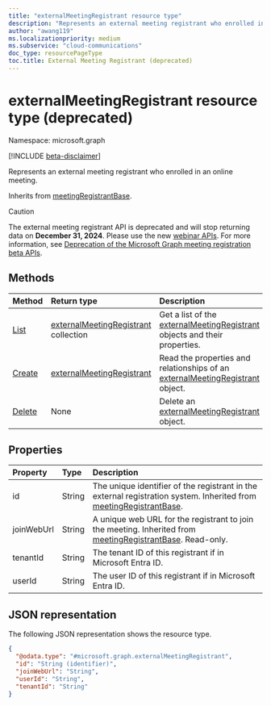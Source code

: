 ```yaml
---
title: "externalMeetingRegistrant resource type"
description: "Represents an external meeting registrant who enrolled in an online meeting."
author: "awang119"
ms.localizationpriority: medium
ms.subservice: "cloud-communications"
doc_type: resourcePageType
toc.title: External Meeting Registrant (deprecated)
---
```


# externalMeetingRegistrant resource type (deprecated)

Namespace: microsoft.graph

[!INCLUDE [beta-disclaimer](../../includes/beta-disclaimer.md)]

Represents an external meeting registrant who enrolled in an online meeting.

Inherits from [meetingRegistrantBase](../resources/meetingregistrantbase.md).

> [!CAUTION]
> The external meeting registrant API is deprecated and will stop returning data on **December 31, 2024**. Please use the new [webinar APIs](../resources/virtualeventwebinar.md). For more information, see [Deprecation of the Microsoft Graph meeting registration beta APIs](https://devblogs.microsoft.com/microsoft365dev/deprecation-of-the-microsoft-graph-meeting-registration-beta-apis/). 

## Methods

|Method|Return type|Description|
|:---|:---|:---|
|[List](../api/externalmeetingregistrant-list.md)|[externalMeetingRegistrant](../resources/externalmeetingregistrant.md) collection|Get a list of the [externalMeetingRegistrant](../resources/externalmeetingregistrant.md) objects and their properties.|
|[Create](../api/externalmeetingregistrant-post.md)|[externalMeetingRegistrant](../resources/externalmeetingregistrant.md)|Read the properties and relationships of an [externalMeetingRegistrant](../resources/externalmeetingregistrant.md) object.|
|[Delete](../api/externalmeetingregistrant-delete.md)|None|Delete an [externalMeetingRegistrant](../resources/externalmeetingregistrant.md) object.|

## Properties

| Property   | Type   | Description                                                                  |
|:-----------|:-------|:-----------------------------------------------------------------------------|
| id         | String | The unique identifier of the registrant in the external registration system. Inherited from [meetingRegistrantBase](../resources/meetingregistrantbase.md). |
| joinWebUrl | String | A unique web URL for the registrant to join the meeting. Inherited from [meetingRegistrantBase](../resources/meetingregistrantbase.md). Read-only.          |
| tenantId   | String | The tenant ID of this registrant if in Microsoft Entra ID.               |
| userId     | String | The user ID of this registrant if in Microsoft Entra ID.                 |

## JSON representation

The following JSON representation shows the resource type.
<!-- {
  "blockType": "resource",
  "keyProperty": "id",
  "@odata.type": "microsoft.graph.externalMeetingRegistrant",
  "baseType": "microsoft.graph.meetingRegistrantBase",
  "openType": false
}
-->

``` json
{
  "@odata.type": "#microsoft.graph.externalMeetingRegistrant",
  "id": "String (identifier)",
  "joinWebUrl": "String",
  "userId": "String",
  "tenantId": "String"
}
```
